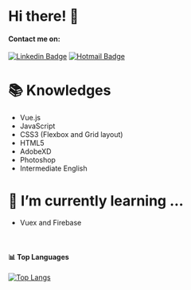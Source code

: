 # Hi there! :metal:

#### Contact me on:

[![Linkedin Badge](https://img.shields.io/badge/-StefanieZak-blue?style=flat-square&logo=Linkedin&logoColor=white&link=https://www.linkedin.com/in/stefaniezakarian/)](https://www.linkedin.com/in/stefaniezakarian/)
[![Hotmail Badge](https://img.shields.io/badge/-stefaniezak@hotmail.com-0078D4?style=flat-square&logo=microsoft-outlook&logoColor=white&link=mailto:stefaniezak@hotmail.com)](mailto:stefaniezak@hotmail.com)
<br/>

# :books: Knowledges

- Vue.js
- JavaScript
- CSS3 (Flexbox and Grid layout)
- HTML5
- AdobeXD
- Photoshop
- Intermediate English

# 🚀 I’m currently learning ...

- Vuex and Firebase

<br/>

#### :bar_chart: Top Languages

[![Top Langs](https://github-readme-stats.vercel.app/api/top-langs/?username=StefanieZak&layout=compact)](https://github.com/StefanieZak?tab=repositories)
